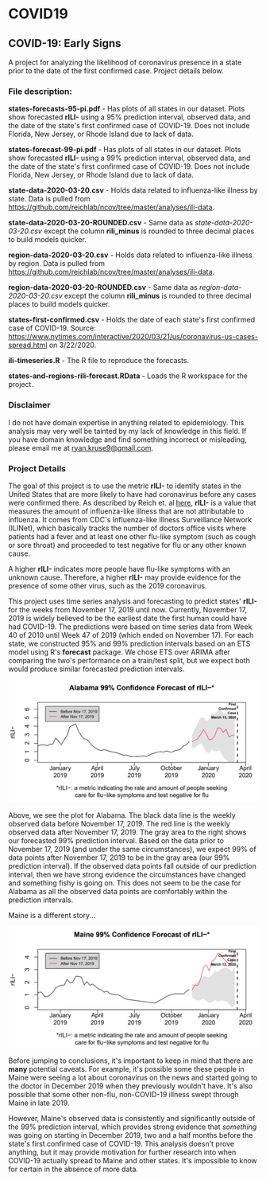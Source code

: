 # COVID19

<h2>COVID-19: Early Signs</h2>
 A project for analyzing the likelihood of coronavirus presence in a state prior to the date of the first confirmed case. Project details below.

<h3>File description:</h3>

**states-forecasts-95-pi.pdf** - Has plots of all states in our dataset. Plots show forecasted **rILI-** using a 95% prediction interval, observed data, and the date of the state's first confirmed case of COVID-19. Does not include Florida, New Jersey, or Rhode Island due to lack of data.

**states-forecast-99-pi.pdf** - Has plots of all states in our dataset. Plots show forecasted **rILI-** using a 99% prediction interval, observed data, and the date of the state's first confirmed case of COVID-19. Does not include Florida, New Jersey, or Rhode Island due to lack of data.

**state-data-2020-03-20.csv** - Holds data related to influenza-like illness by state. Data is pulled from https://github.com/reichlab/ncov/tree/master/analyses/ili-data.

**state-data-2020-03-20-ROUNDED.csv** - Same data as *state-data-2020-03-20.csv* except the column **rili_minus** is rounded to three decimal places to build models quicker.

**region-data-2020-03-20.csv** - Holds data related to influenza-like illness by region. Data is pulled from https://github.com/reichlab/ncov/tree/master/analyses/ili-data.

**region-data-2020-03-20-ROUNDED.csv** - Same data as *region-data-2020-03-20.csv* except the column **rili_minus** is rounded to three decimal places to build models quicker.

**states-first-confirmed.csv** - Holds the date of each state's first confirmed case of COVID-19. Source: https://www.nytimes.com/interactive/2020/03/21/us/coronavirus-us-cases-spread.html on 3/22/2020.

**ili-timeseries.R** - The R file to reproduce the forecasts.

**states-and-regions-rili-forecast.RData** - Loads the R workspace for the project.

<h3>Disclaimer</h3>

I do not have domain expertise in anything related to epidemiology. This analysis may very well be tainted by my lack of knowledge in this field. If you have domain knowledge and find something incorrect or misleading, please email me at ryan.kruse9@gmail.com.


<h3>Project Details</h3>

The goal of this project is to use the metric **rILI-** to identify states in the United States that are more likely to have had coronavirus before any cases were confirmed there. As described by Reich et. al [here](https://github.com/reichlab/ncov/blob/master/analyses/ili-labtest-report.pdf), **rILI-** is a value that measures the amount of influenza-like illness that are not attributable to influenza. It comes from CDC's Influenza-like Illness Surveillance Network (ILINet), which basically tracks the number of doctors office visits where patients had a fever and at least one other flu-like symptom (such as cough or sore throat) and proceeded to test negative for flu or any other known cause.

A higher **rILI-** indicates more people have flu-like symptoms with an unknown cause. Therefore, a higher **rILI-** may provide evidence for the presence of some other virus, such as the 2019 coronavirus.

This project uses time series analysis and forecasting to predict states' **rILI-** for the weeks from November 17, 2019 until now. Currently, November 17, 2019 is widely believed to be the earliest date the first human could have had COVID-19. The predictions were based on time series data from Week 40 of 2010 until Week 47 of 2019 (which ended on November 17). For each state, we constructed 95% and 99% prediction intervals based on an ETS model using R's **forecast** package. We chose ETS over ARIMA after comparing the two's performance on a train/test split, but we expect both would produce similar forecasted prediction intervals.

![Alabama's rILI- 99% P.I.](images/Alabama-rILI-99.PNG)

Above, we see the plot for Alabama. The black data line is the weekly observed data before November 17, 2019. The red line is the weekly observed data after November 17, 2019. The gray area to the right shows our forecasted 99% prediction interval. Based on the data prior to November 17, 2019 (and under the same circumstances), we expect 99% of  data points after November 17, 2019 to be in the gray area (our 99% prediction interval). If the observed data points fall outside of our prediction interval, then we have strong evidence the circumstances have changed and something fishy is going on. This does not seem to be the case for Alabama as all the observed data points are comfortably within the prediction intervals.

Maine is a different story...

![Maine's rILI- 99% P.I.](images/Maine-rILI-99.PNG)

Before jumping to conclusions, it's important to keep in mind that there are **many** potential caveats. For example, it's possible some these people in Maine were seeing a lot about coronavirus on the news and started going to the doctor in December 2019 when they previously wouldn't have. It's also possible that some other non-flu, non-COVID-19 illness swept through Maine in late 2019.

However, Maine's observed data is consistently and significantly outside of the 99% prediction interval, which provides strong evidence that *something* was going on starting in December 2019, two and a half months before the state's first confirmed case of COVID-19. This analysis doesn't prove anything, but it may provide motivation for further research into when COVID-19 actually spread to Maine and other states. It's impossible to know for certain in the absence of more data.
